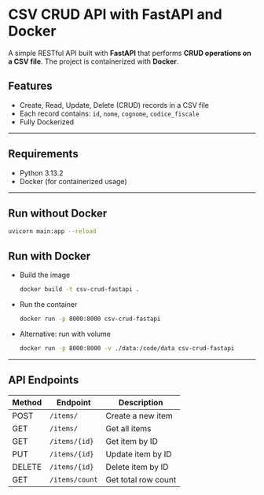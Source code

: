 # CSV CRUD API with FastAPI and Docker

A simple RESTful API built with **FastAPI** that performs **CRUD operations on a CSV file**. The project is containerized with **Docker**.

## Features

- Create, Read, Update, Delete (CRUD) records in a CSV file
- Each record contains: `id`, `nome`, `cognome`, `codice_fiscale`
- Fully Dockerized

---

## Requirements

- Python 3.13.2
- Docker (for containerized usage)

---

## Run without Docker

```bash
uvicorn main:app --reload
```

## Run with Docker

- Build the image
    ```sh
    docker build -t csv-crud-fastapi .
    ```
- Run the container
    ```sh
    docker run -p 8000:8000 csv-crud-fastapi
    ```
- Alternative: run with volume
    ```sh
    docker run -p 8000:8000 -v ./data:/code/data csv-crud-fastapi
    ```

---

## API Endpoints

| Method | Endpoint         | Description         |
|--------|------------------|---------------------|
| POST   | `/items/`        | Create a new item   |
| GET    | `/items/`        | Get all items       |
| GET    | `/items/{id}`    | Get item by ID      |
| PUT    | `/items/{id}`    | Update item by ID   |
| DELETE | `/items/{id}`    | Delete item by ID   |
| GET    | `/items/count`   | Get total row count |
